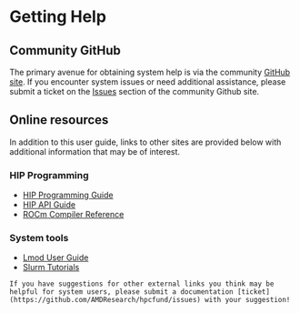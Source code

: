 # Getting Help

## Community GitHub

The primary avenue for obtaining system help is via the community [GitHub site](https://github.com/AMDResearch/hpcfund).  If you encounter system issues or need additional assistance, please submit a ticket on the [Issues](https://github.com/AMDResearch/hpcfund/issues) section of the community Github site.

## Online resources

In addition to this user guide, links to other sites are provided below with additional information that may be of interest.

### HIP Programming
* [HIP Programming Guide](https://docs.amd.com/bundle/HIP-Programming-Guide-v5.4/page/Introduction_to_HIP_Programming_Guide.html)
* [HIP API Guide](https://docs.amd.com/bundle/HIP-API-Guide-v5.4/page/index.html)
* [ROCm Compiler Reference](https://docs.amd.com/bundle/ROCm-Compiler-Reference-Guide-v5.4.2/page/Introduction_to_Compiler_Reference_Guide.html)

### System tools
* [Lmod User Guide](https://lmod.readthedocs.io/en/latest/010_user.html)
* [Slurm Tutorials](https://slurm.schedmd.com/tutorials.html)

```{tip}
If you have suggestions for other external links you think may be helpful for system users, please submit a documentation [ticket](https://github.com/AMDResearch/hpcfund/issues) with your suggestion!
```